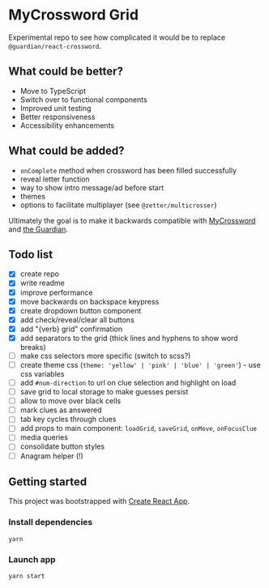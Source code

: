 # MyCrossword Grid

Experimental repo to see how complicated it would be to replace `@guardian/react-crossword`.

## What could be better?

- Move to TypeScript
- Switch over to functional components
- Improved unit testing
- Better responsiveness
- Accessibility enhancements

## What could be added?

- `onComplete` method when crossword has been filled successfully
- reveal letter function
- way to show intro message/ad before start
- themes
- options to facilitate multiplayer (see `@zetter/multicrosser`)

Ultimately the goal is to make it backwards compatible with [MyCrossword](https://www.mycrossword.co.uk/) and [the Guardian](https://www.theguardian.com/crosswords).

## Todo list

- [x] create repo
- [x] write readme
- [x] improve performance
- [x] move backwards on backspace keypress
- [x] create dropdown button component
- [x] add check/reveal/clear all buttons
- [x] add "{verb} grid" confirmation
- [x] add separators to the grid (thick lines and hyphens to show word breaks)
- [ ] make css selectors more specific (switch to scss?)
- [ ] create theme css (`theme: 'yellow' | 'pink' | 'blue' | 'green'`) - use css variables
- [ ] add `#num-direction` to url on clue selection and highlight on load
- [ ] save grid to local storage to make guesses persist
- [ ] allow to move over black cells
- [ ] mark clues as answered
- [ ] tab key cycles through clues
- [ ] add props to main component: `loadGrid`, `saveGrid`, `onMove`, `onFocusClue`
- [ ] media queries
- [ ] consolidate button styles
- [ ] Anagram helper (!)

## Getting started

This project was bootstrapped with [Create React App](https://github.com/facebook/create-react-app).

### Install dependencies

```
yarn
```

### Launch app

```
yarn start
```
